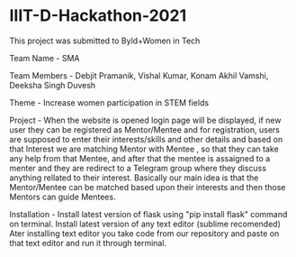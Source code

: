 # IIIT-D-Hackathon-2021
This project was submitted to Byld+Women in Tech

Team Name    - SMA

Team Members - Debjit Pramanik, Vishal Kumar, Konam Akhil Vamshi, Deeksha Singh Duvesh

Theme        - Increase women participation in STEM fields

Project  - When the website is opened login page will be displayed, if new user they can be registered as Mentor/Mentee and for registration, users are supposed to enter their interests/skills and other details and based on that Interest we are matching Mentor with Mentee , so that they can take any help from that Mentee, and after that the mentee is assaigned to a menter and they are redirect to a Telegram group where they discuss anything rellated to their interest. Basically our main idea is that the Mentor/Mentee can be matched based upon their interests and then those Mentors can guide Mentees.
 
Installation - 
 Install latest version of flask using "pip install flask" command on terminal.
 Install latest version of any text editor (sublime recomended) 
 Ater installing text editor you take code from our repository and paste on that text editor and run it through terminal.
